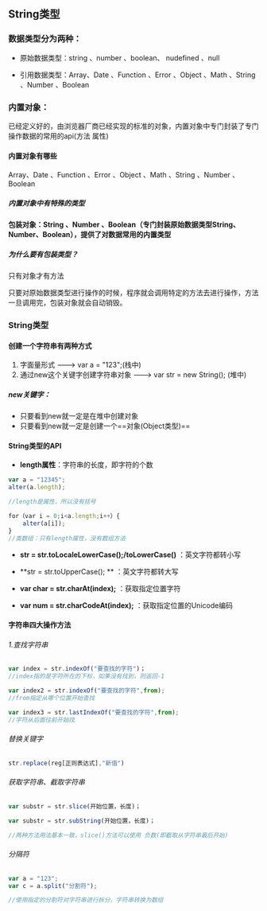 ## String类型

### 数据类型分为两种：

- 原始数据类型：string 、number 、boolean、 nudefined 、null

- 引用数据类型：Array、Date 、Function 、Error 、Object 、Math 、String 、Number 、Boolean



### 内置对象：

已经定义好的，由浏览器厂商已经实现的标准的对象，内置对象中专门封装了专门操作数据的常用的api(方法  属性)

#### 内置对象有哪些

Array、Date 、Function 、Error 、Object 、Math 、String 、Number 、Boolean





##### 内置对象中有特殊的类型

**包装对象：String 、Number 、Boolean（专门封装原始数据类型String、Number、Boolean），提供了对数据常用的内置类型**



##### 为什么要有包装类型？

只有对象才有方法

只要对原始数据类型进行操作的时候，程序就会调用特定的方法去进行操作，方法一旦调用完，包装对象就会自动销毁。



### String类型

#### 创建一个字符串有两种方式

1. 字面量形式   --->  var a = "123";(栈中)
2. 通过new这个关键字创建字符串对象  ---> var str = new String();  (堆中) 



##### new关键字：

- 只要看到new就一定是在堆中创建对象
- 只要看到new就一定是创建一个==对象(Object类型)==



#### String类型的API

- **length属性**：字符串的长度，即字符的个数

```javascript
var a = "12345";
alter(a.length);

//length是属性，所以没有括号

for（var i = 0;i<a.length;i++）{
    alter(a[i]);
}
//类数组：只有length属性，没有数组方法
```

- **str = str.toLocaleLowerCase();/toLowerCase()**   	：英文字符都转小写
- **str = str.toUpperCase(); **    											   ：英文字符都转大写
- **var char = str.charAt(index);**		         			          ：获取指定位置字符

- **var num = str.charCodeAt(index);**                          ：获取指定位置的Unicode编码

#### 字符串四大操作方法

###### 1.查找字符串

```javascript
var index = str.indexOf("要查找的字符")；
//index指的是字符所在的下标，如果没有找到，则返回-1

var index2 = str.indexOf("要查找的字符",from);
//from指定从哪个位置开始查找

var index3 = str.lastIndexOf("要查找的字符",from);
//字符从后面往前开始找
```

###### 替换关键字

```javascript
str.replace(reg[正则表达式],"新值")
```

###### 获取字符串、截取字符串

```javascript
var substr = str.slice(开始位置，长度)；

var substr = str.subString(开始位置，长度)；

//两种方法用法基本一致，slice()方法可以使用 负数(即截取从字符串最后开始)
```

###### 分隔符

```javascript
var a = "123";
var c = a.split("分割符");

//使用指定的分割符对字符串进行拆分，字符串转换为数组

```






